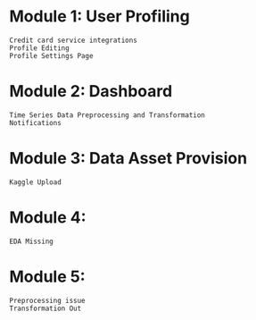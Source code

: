 # Module 1: User Profiling
    Credit card service integrations
    Profile Editing
    Profile Settings Page

# Module 2: Dashboard
    Time Series Data Preprocessing and Transformation
    Notifications

# Module 3: Data Asset Provision
    Kaggle Upload

# Module 4: 
    EDA Missing

# Module 5:
    Preprocessing issue
    Transformation Out    
